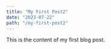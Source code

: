```yaml
---
title: "My First Post2"
date: "2023-07-22"
path: "/my-first-post2"
---
```


This is the content of my first blog post.
